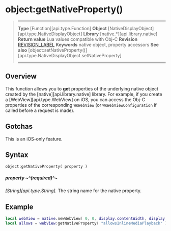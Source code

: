 # object:getNativeProperty()

> --------------------- ------------------------------------------------------------------------------------------
> __Type__				[Function][api.type.Function]
> __Object__			[NativeDisplayObject][api.type.NativeDisplayObject]
> __Library__			[native.*][api.library.native]
> __Return value__		Lua values compatible with Obj-C
> __Revision__			[REVISION_LABEL](REVISION_URL)
> __Keywords__			native object, property accessors
> __See also__			[object:setNativeProperty()][api.type.NativeDisplayObject.setNativeProperty]
> --------------------- ------------------------------------------------------------------------------------------


## Overview

This function allows you to __get__ properties of the underlying native object created by the [native][api.library.native] library. For example, if you create a [WebView][api.type.WebView] on iOS, you can access the <nobr>Obj-C</nobr> properties of the corresponding `WKWebView` (or `WKWebViewConfiguration` if called before a request is made).

## Gotchas

This is an iOS-only feature.

## Syntax

	object:getNativeProperty( property )

##### property ~^(required)^~
_[String][api.type.String]._ The string name for the native property.

## Example

`````lua
local webView = native.newWebView( 0, 0, display.contentWidth, display.contentHeight )
local allows = webView:getNativeProperty( "allowsInlineMediaPlayback" )
`````